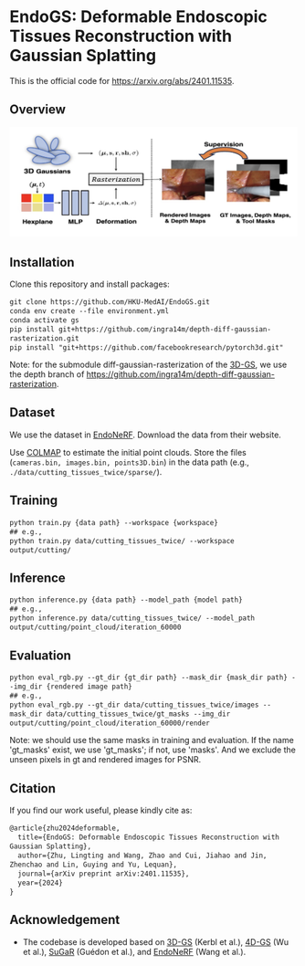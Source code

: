 # EndoGS: Deformable Endoscopic Tissues Reconstruction with Gaussian Splatting

This is the official code for https://arxiv.org/abs/2401.11535.

## Overview

<img src='./misc/overview.jpg' width=800>

## Installation

Clone this repository and install packages:
```
git clone https://github.com/HKU-MedAI/EndoGS.git
conda env create --file environment.yml
conda activate gs
pip install git+https://github.com/ingra14m/depth-diff-gaussian-rasterization.git
pip install "git+https://github.com/facebookresearch/pytorch3d.git"
```
Note: for the submodule diff-gaussian-rasterization of the [3D-GS](https://github.com/graphdeco-inria/gaussian-splatting), we use the depth branch of https://github.com/ingra14m/depth-diff-gaussian-rasterization.

## Dataset

We use the dataset in [EndoNeRF](https://github.com/med-air/EndoNeRF). Download the data from their website.

Use [COLMAP](https://demuc.de/colmap/) to estimate the initial point clouds. Store the files (`cameras.bin, images.bin, points3D.bin`) in the data path (e.g., `./data/cutting_tissues_twice/sparse/`).

## Training
```
python train.py {data path} --workspace {workspace}
## e.g.,
python train.py data/cutting_tissues_twice/ --workspace output/cutting/
```

## Inference
```
python inference.py {data path} --model_path {model path}
## e.g.,
python inference.py data/cutting_tissues_twice/ --model_path output/cutting/point_cloud/iteration_60000
```

## Evaluation
```
python eval_rgb.py --gt_dir {gt_dir path} --mask_dir {mask_dir path} --img_dir {rendered image path}
## e.g.,
python eval_rgb.py --gt_dir data/cutting_tissues_twice/images --mask_dir data/cutting_tissues_twice/gt_masks --img_dir output/cutting/point_cloud/iteration_60000/render
```
Note: we should use the same masks in training and evaluation. If the name 'gt_masks' exist, we use 'gt_masks'; if not, use 'masks'. And we exclude the unseen pixels in gt and rendered images for PSNR.

## Citation

If you find our work useful, please kindly cite as:
```
@article{zhu2024deformable,
  title={EndoGS: Deformable Endoscopic Tissues Reconstruction with Gaussian Splatting},
  author={Zhu, Lingting and Wang, Zhao and Cui, Jiahao and Jin, Zhenchao and Lin, Guying and Yu, Lequan},
  journal={arXiv preprint arXiv:2401.11535},
  year={2024}
}
```

## Acknowledgement
* The codebase is developed based on [3D-GS](https://github.com/graphdeco-inria/gaussian-splatting) (Kerbl et al.), [4D-GS](https://github.com/hustvl/4DGaussians) (Wu et al.), [SuGaR](https://github.com/Anttwo/SuGaR) (Guédon et al.), and [EndoNeRF](https://github.com/med-air/EndoNeRF) (Wang et al.).
